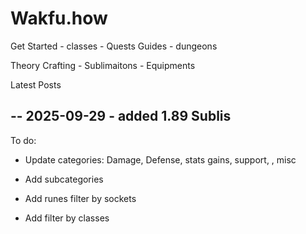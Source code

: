 # Wakfu.how

Get Started
    - classes
    - Quests
Guides
    - dungeons

Theory Crafting
    - Sublimaitons
    - Equipments

Latest Posts


-- 2025-09-29 - added 1.89 Sublis
---
To do:

- Update categories: Damage, Defense, stats gains, support, , misc

- Add subcategories

- Add runes filter by sockets

- Add filter by classes
